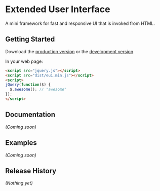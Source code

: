 # Extended User Interface

A mini framework for fast and responsive UI that is invoked from HTML.

## Getting Started
Download the [production version][min] or the [development version][max].

[min]: https://raw.github.com/istvan-antal/eui/master/dist/eui.min.js
[max]: https://raw.github.com/istvan-antal/eui/master/dist/eui.js

In your web page:

```html
<script src="jquery.js"></script>
<script src="dist/eui.min.js"></script>
<script>
jQuery(function($) {
  $.awesome(); // "awesome"
});
</script>
```

## Documentation
_(Coming soon)_

## Examples
_(Coming soon)_

## Release History
_(Nothing yet)_
